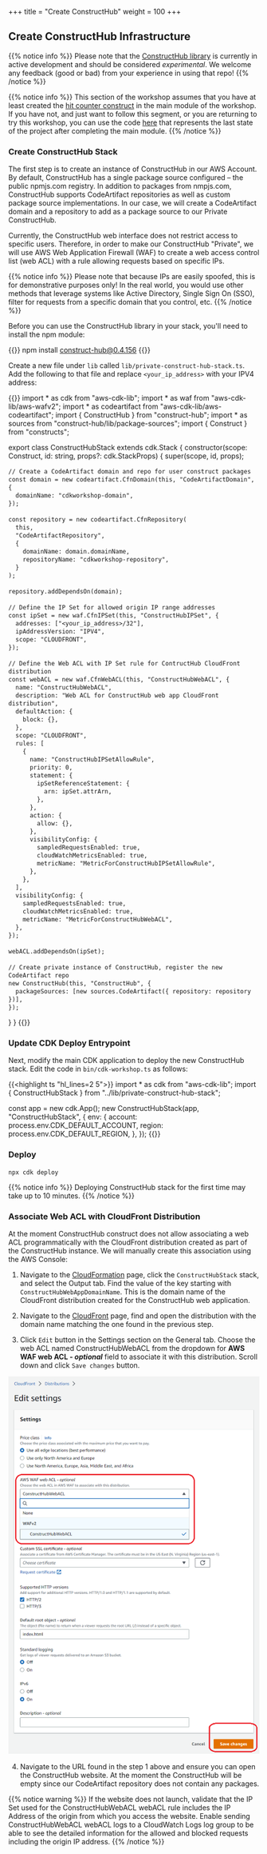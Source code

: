+++
title = "Create ConstructHub"
weight = 100
+++

## Create ConstructHub Infrastructure

{{% notice info %}} Please note that the <a href="https://github.com/cdklabs/construct-hub" target="_blank">ConstructHub library</a> is currently in active development and should be considered _experimental_. We welcome any feedback (good or bad) from your experience in using that repo! {{% /notice %}}

{{% notice info %}} This section of the workshop assumes that you have at least created the [hit counter construct](/20-typescript/40-hit-counter.html) in the main module of the workshop. If you have not, and just want to follow this segment, or you are returning to try this workshop, you can use the code <a href="https://github.com/aws-samples/aws-cdk-intro-workshop/tree/master/code/typescript/main-workshop" target="_blank">here</a> that represents the last state of the project after completing the main module. {{% /notice %}}

### Create ConstructHub Stack

The first step is to create an instance of ConstructHub in our AWS Account. By default, ConstructHub has a single package source configured – the public npmjs.com registry. In addition to packages from nmpjs.com, ConstructHub supports CodeArtifact repositories as well as custom package source implementations. In our case, we will create a CodeArtifact domain and a repository to add as a package source to our Private ConstructHub.

Currently, the ConstructHub web interface does not restrict access to specific users. Therefore, in order to make our ConstructHub "Private",  we will use AWS Web Application Firewall (WAF) to create a web access control list (web ACL) with a rule allowing requests based on specific IPs. 

{{% notice info %}} Please note that because IPs are easily spoofed, this is for demonstrative purposes only! In the real world, you would use other methods that leverage systems like Active Directory, Single Sign On (SSO), filter for requests from a specific domain that you control, etc. {{% /notice %}}

Before you can use the ConstructHub library in your stack, you'll need to install the npm module:

{{<highlight bash>}}
npm install construct-hub@0.4.156
{{</highlight>}}

Create a new file under `lib` called `lib/private-construct-hub-stack.ts`. Add the following to that file and replace `<your_ip_address>` with your IPV4 address:

{{<highlight ts>}}
import * as cdk from "aws-cdk-lib";
import * as waf from "aws-cdk-lib/aws-wafv2";
import * as codeartifact from "aws-cdk-lib/aws-codeartifact";
import { ConstructHub } from "construct-hub";
import * as sources from "construct-hub/lib/package-sources";
import { Construct } from "constructs";

export class ConstructHubStack extends cdk.Stack {
  constructor(scope: Construct, id: string, props?: cdk.StackProps) {
    super(scope, id, props);

    // Create a CodeArtifact domain and repo for user construct packages
    const domain = new codeartifact.CfnDomain(this, "CodeArtifactDomain", {
      domainName: "cdkworkshop-domain",
    });

    const repository = new codeartifact.CfnRepository(
      this,
      "CodeArtifactRepository",
      {
        domainName: domain.domainName,
        repositoryName: "cdkworkshop-repository",
      }
    );

    repository.addDependsOn(domain);

    // Define the IP Set for allowed origin IP range addresses
    const ipSet = new waf.CfnIPSet(this, "ConstructHubIPSet", {
      addresses: ["<your_ip_address>/32"],
      ipAddressVersion: "IPV4",
      scope: "CLOUDFRONT",
    });

    // Define the Web ACL with IP Set rule for ContructHub CloudFront distribution
    const webACL = new waf.CfnWebACL(this, "ConstructHubWebACL", {
      name: "ConstructHubWebACL",
      description: "Web ACL for ConstructHub web app CloudFront distribution",
      defaultAction: {
        block: {},
      },
      scope: "CLOUDFRONT",
      rules: [
        {
          name: "ConstructHubIPSetAllowRule",
          priority: 0,
          statement: {
            ipSetReferenceStatement: {
              arn: ipSet.attrArn,
            },
          },
          action: {
            allow: {},
          },
          visibilityConfig: {
            sampledRequestsEnabled: true,
            cloudWatchMetricsEnabled: true,
            metricName: "MetricForConstructHubIPSetAllowRule",
          },
        },
      ],
      visibilityConfig: {
        sampledRequestsEnabled: true,
        cloudWatchMetricsEnabled: true,
        metricName: "MetricForConstructHubWebACL",
      },
    });

    webACL.addDependsOn(ipSet);

    // Create private instance of ConstructHub, register the new CodeArtifact repo
    new ConstructHub(this, "ConstructHub", {
      packageSources: [new sources.CodeArtifact({ repository: repository })],
    });
  }
}
{{</highlight>}}

### Update CDK Deploy Entrypoint

Next, modify the main CDK application to deploy the new ConstructHub stack. Edit the code in `bin/cdk-workshop.ts` as follows:

{{<highlight ts "hl_lines=2 5">}}
import * as cdk from "aws-cdk-lib";
import { ConstructHubStack } from "../lib/private-construct-hub-stack";

const app = new cdk.App();
new ConstructHubStack(app, "ConstructHubStack", {
  env: {
    account: process.env.CDK_DEFAULT_ACCOUNT,
    region: process.env.CDK_DEFAULT_REGION,
  },
});
{{</highlight>}}

### Deploy

```
npx cdk deploy
```

{{% notice info %}} Deploying ConstructHub stack for the first time may take up to 10 minutes. {{% /notice %}}

### Associate Web ACL with CloudFront Distribution

At the moment ConstructHub construct does not allow associating a web ACL programmatically with the CloudFront distribution created as part of the ConstructHub instance. We will manually create this association using the AWS Console:

1. Navigate to the <a href="https://console.aws.amazon.com/cloudformation" target="_blank">CloudFormation</a> page, click the `ConstructHubStack` stack, and select the Output tab. Find the value of the key starting with `ConstructHubWebAppDomainName`. This is the domain name of the CloudFront distribution created for the ConstructHub web application.

2. Navigate to the <a href="https://console.aws.amazon.com/cloudfront" target="_blank">CloudFront</a> page, find and open the distribution with the domain name matching the one found in the previous step.

3. Click `Edit` button in the Settings section on the General tab. Choose the web ACL named ConstructHubWebACL from the dropdown for **AWS WAF web ACL - _optional_** field to associate it with this distribution. Scroll down and click `Save changes` button.

![](./cloud-front-settings.png)

4. Navigate to the URL found in the step 1 above and ensure you can open the ConstructHub website. At the moment the ConstructHub will be empty since our CodeArtifact repository does not contain any packages.

{{% notice warning %}} If the website does not launch, validate that the IP Set used for the ConstructHubWebACL webACL rule includes the IP Address of the origin from which you access the website. Enable sending ConstructHubWebACL webACL logs to a CloudWatch Logs log group to be able to see the detailed information for the allowed and blocked requests including the origin IP address. {{% /notice %}}
